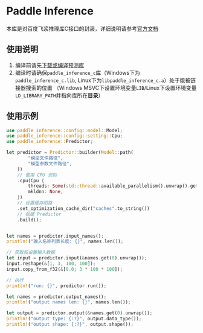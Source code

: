 # Paddle Inference

本库是对百度飞浆推理库C接口的封装，详细说明请参考[官方文档](https://paddleinference.paddlepaddle.org.cn/api_reference/c_api_index.html)

## 使用说明

1. 编译前请先[下载或编译预测库](https://paddleinference.paddlepaddle.org.cn/user_guides/source_compile.html)
2. 编译时请确保`paddle_inference_c`库（Windows下为`paddle_inference_c.lib`, Linux下为`libpaddle_inference_c.a`）处于能被链接器搜索的位置
（Windows MSVC下设置环境变量`LIB`/Linux下设置环境变量`LD_LIBRARY_PATH`并指向库所在**目录**）

## 使用示例
```rust
use paddle_inference::config::model::Model;
use paddle_inference::config::setting::Cpu;
use paddle_inference::Predictor;

let predictor = Predictor::builder(Model::path(
        "模型文件路径",
        "模型参数文件路径",
    ))
    // 使用 CPU 识别
    .cpu(Cpu {
        threads: Some(std::thread::available_parallelism().unwrap().get() as i32),
        mkldnn: None,
    })
    // 设置缓存陌路
    .set_optimization_cache_dir("caches".to_string())
    // 创建 Predictor
    .build();


let names = predictor.input_names();
println!("输入名称列表长度: {}", names.len());

// 获取和设置输入数据
let input = predictor.input(&names.get(0).unwrap());
input.reshape(&[1, 3, 100, 100]);
input.copy_from_f32(&[0.0; 3 * 100 * 100]);

// 执行
println!("run: {}", predictor.run());

let names = predictor.output_names();
println!("output names len: {}", names.len());

let output = predictor.output(&names.get(0).unwrap());
println!("output type: {:?}", output.data_type());
println!("output shape: {:?}", output.shape());
```
